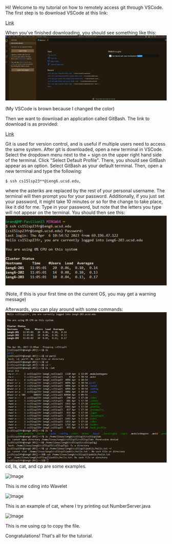 Hi! Welcome to my tutorial on how to remotely access git through VSCode. The first step is to download VSCode at this link:

[Link](https://code.visualstudio.com/download)

When you've finished downloading, you should see something like this:
![Image](Screenshot%202023-04-06%20113936.png)

(My VSCode is brown because I changed the color)

Then we want to download an application called GitBash. The link to download is as provided:

[Link](https://gitforwindows.org/)

Git is used for version control, and is useful if multiple users need to access the same system.
After git is downloaded, open a new terminal in VSCode. Select the dropdown menu next to the + sign on the upper right hand side of the terminal. 
Click "Select Default Profile". There, you should see GitBash appear as an option. Select GitBash as your default terminal. Then, open a new terminal and 
type the following:

    $ ssh cs15lsp23**@ieng6.ucsd.edu, 

where the asteriks are replaced by the rest of your personal username. The terminal will then prompt you for your password. 
Additionally, if you just set your password, it might take 10 minutes or so for the change to take place, like it did for me.
Type in your password, but note that the letters you type will not appear on the terminal. You should then see this:
![Image](Screenshot%202023-04-06%20114027.png)

(Note, if this is your first time on the current OS, you may get a warning message)

Afterwards, you can play around with some commands:
![Image](Screenshot%202023-04-06%20114000.png)
cd, ls, cat, and cp are some examples.

![Image](https://user-images.githubusercontent.com/130091977/233565152-a5c06ee2-f86f-4f09-ab36-69fa009fd17a.png)

This is me cding into Wavelet


![Image](https://user-images.githubusercontent.com/130091977/233564525-8995c207-2745-4ea0-99ab-8ecc6a57ce86.png)

This is an example of cat, where I try printing out NumberServer.java

![Image](https://user-images.githubusercontent.com/130091977/233565612-1f8a7f2d-2746-4334-8da1-eb583eb8e02d.png)

This is me using cp to copy the file.



Congratulations! That's all for the tutorial.


